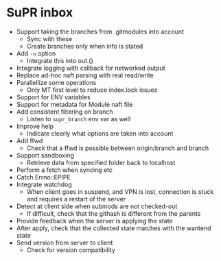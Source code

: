 # SuPR inbox

* Support taking the branches from .gitmodules into account
  * Sync with these
  * Create branches only when info is stated
* Add `-n` option
  * Integrate this into out.()
* Integrate logging with callback for networked output
* Replace ad-hoc naft parsing with real read/write
* Parallellize some operations
  * Only MT first level to reduce index.lock issues
* Support for ENV variables
* Support for metadata for Module naft file
* Add consistent filtering on branch
  * Listen to `supr_branch` env var as well
* Improve help
  * Indicate clearly what options are taken into account
* Add ffwd
  * Check that a ffwd is possible between origin/branch and branch
* Support sandboxing
  * Retrieve data from specified folder back to localhost
* Perform a fetch when syncing etc
* Catch Errno::EPIPE
* Integrate watchdog
  * When client goes in suspend, and VPN is lost, connection is stuck and requires a restart of the server
* Detect at client side when submods are not checked-out
  * If difficult, check that the githash is different from the parents
* Provide feedback when the server is applying the state
* After apply, check that the collected state matches with the wantend state
* Send version from server to client
  * Check for version compatibility